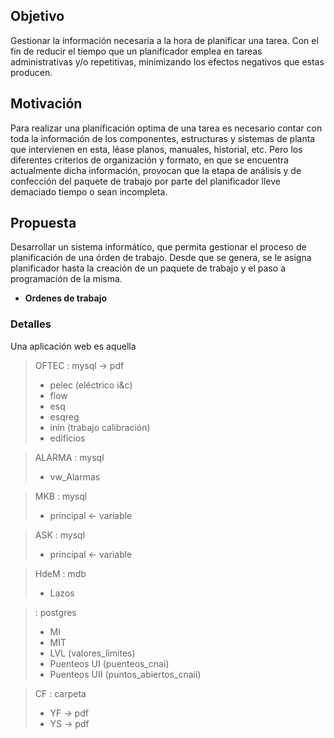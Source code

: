 ## Objetivo
Gestionar la información necesaria a la hora de planificar una tarea. Con el fin de reducir el tiempo que un planificador emplea en tareas administrativas y/o repetitivas, minimizando los efectos negativos que estas producen.
## Motivación
Para realizar una planificación optima de una tarea es necesario contar con toda la información de los componentes, estructuras y sistemas de planta que intervienen en esta, léase planos, manuales, historial, etc. 
Pero los diferentes criterios de organización y formato, en que se encuentra actualmente dicha información, provocan que la etapa de análisis y de confección del paquete de trabajo por parte del planificador lleve demaciado tiempo o sean incompleta.
## Propuesta
Desarrollar un sistema informático, que permita gestionar el proceso de planificación de una órden de trabajo. Desde que se genera, se le asigna planificador hasta la creación de un paquete de trabajo y el paso a programación de la misma.
* **Ordenes de trabajo** 
### Detalles
Una aplicación web es aquella 

> OFTEC : mysql -> pdf
> * pelec (eléctrico i&c)
> * flow
> * esq
> * esqreg
> * inin (trabajo calibración)
> * edificios

> ALARMA : mysql
> * vw_Alarmas

> MKB : mysql
> * principal <- variable

> ASK : mysql
> * principal <- variable

> HdeM : mdb
> * Lazos

> : postgres
> * MI
> * MIT
> * LVL (valores_limites)
> * Puenteos UI (puenteos_cnai)
> * Puenteos UII (puntos_abiertos_cnaii)

> CF : carpeta
> * YF -> pdf
> * YS -> pdf
